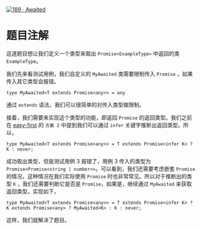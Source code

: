 <div style='width: 100%; margin: 0 auto;'><a href='https://github.com/type-challenges/type-challenges/blob/main/questions/00189-easy-awaited/README.md' target='_blank'><img src='https://img.shields.io/badge/-189%E3%83%BBAwaited-7aad0c' alt='189 · Awaited' /></a></div>

# 题目注解

这道题目想让我们定义一个类型来取出 `Promise<ExampleType>` 中返回的类 `ExampleType`。

我们先来看测试用例，我们自定义的 `MyAwaited` 类需要限制传入 `Promise` ，如果传入其它类型会报错。

```
type MyAwaited<T extends Promise<any>> = any
```

通过 `extends` 语法，我们可以很简单的对传入类型做限制。

接着，我们需要来实现这个类型的功能，即返回 `Promise` 的返回类型。我们之前在 [easy-first](../easy-first/README.md#方案-2) 的 `方案 2` 中提到我们可以通过 `infer` 关键字推断出返回类型。所以，

```
type MyAwaited<T extends Promise<any>> = T extends Promise<infer K> ? K : never;
```

成功取出类型，但是测试用例 3 报错了，用例 3 传入的类型为 `Promise<Promise<string | number>>`。可以看到，我们还需要考虑嵌套 `Promise` 的情况，这种情况在我们实际使用 `Promise` 时也非常常见。所以对于推断出的类型 `K` ，我们还需要判断它是否是 `Promise`，如果是，继续通过 `MyAwaited` 来获取返回类型。实现如下，

```
type MyAwaited<T extends Promise<any>> = T extends Promise<infer K> ? K extends Promise<any> ? MyAwaited<K> : K : never;
```

这样，我们就解决了题目。
